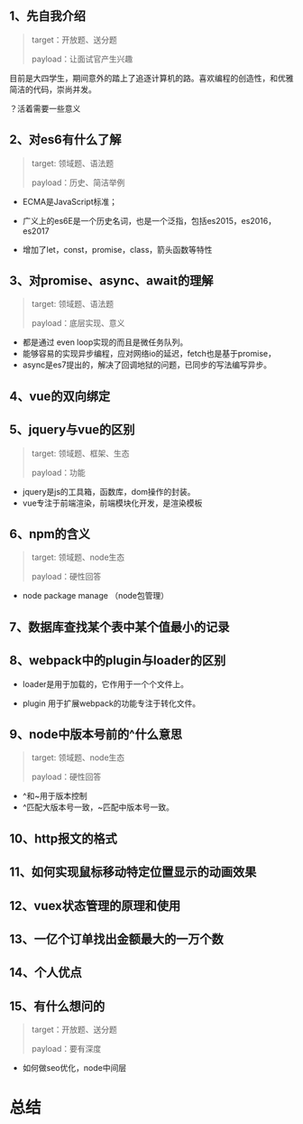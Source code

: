 ## 1、先自我介绍

> target：开放题、送分题
>
> payload：让面试官产生兴趣

目前是大四学生，期间意外的踏上了追逐计算机的路。喜欢编程的创造性，和优雅简洁的代码，崇尚并发。

？活着需要一些意义



## 2、对es6有什么了解

> target: 领域题、语法题
>
> payload：历史、简洁举例

+ ECMA是JavaScript标准；
+ 广义上的es6E是一个历史名词，也是一个泛指，包括es2015，es2016，es2017

+ 增加了let，const，promise，class，箭头函数等特性



## 3、对promise、async、await的理解

>  target: 领域题、语法题
>
> payload：底层实现、意义



+ 都是通过 even loop实现的而且是微任务队列。
+ 能够容易的实现异步编程，应对网络io的延迟，fetch也是基于promise，
+ async是es7提出的，解决了回调地狱的问题，已同步的写法编写异步。



## 4、vue的双向绑定

## 5、jquery与vue的区别

>  target: 领域题、框架、生态
>
> payload：功能

+ jquery是js的工具箱，函数库，dom操作的封装。
+ vue专注于前端渲染，前端模块化开发，是渲染模板



## 6、npm的含义

> target: 领域题、node生态
>
> payload：硬性回答

+ node package manage （node包管理）



## 7、数据库查找某个表中某个值最小的记录



## 8、webpack中的plugin与loader的区别

+ loader是用于加载的，它作用于一个个文件上。

+ plugin 用于扩展webpack的功能专注于转化文件。



## 9、node中版本号前的^什么意思

> target: 领域题、node生态
>
> payload：硬性回答

+ ^和~用于版本控制
+ ^匹配大版本号一致，~匹配中版本号一致。



## 10、http报文的格式

## 11、如何实现鼠标移动特定位置显示的动画效果

## 12、vuex状态管理的原理和使用

## 13、一亿个订单找出金额最大的一万个数

## 14、个人优点

## 15、有什么想问的

> target：开放题、送分题
>
> payload：要有深度

+ 如何做seo优化，node中间层



# 总结



